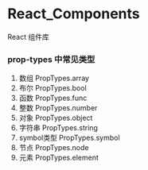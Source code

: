 # React_Components
React 组件库


### prop-types 中常见类型
1. 数组 PropTypes.array
2. 布尔 PropTypes.bool
3. 函数 PropTypes.func
4. 整数 PropTypes.number
5. 对象 PropTypes.object
6. 字符串 PropTypes.string
7. symbol类型 PropTypes.symbol
8. 节点 PropTypes.node
9. 元素 PropTypes.element